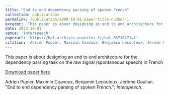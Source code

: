 ```yaml
---
title: "End to end dependency parsing of spoken French"
collection: publications
permalink: /publication/2009-10-01-paper-title-number-1
excerpt: 'This paper is about designing an end to end architecture for the dependency parsing task on the raw signal (spontaneous speech) in French'
date: 2022-10-01
venue: 'Interspeech'
paperurl: 'https://hal.archives-ouvertes.fr/hal-03718271v1'
citation: 'Adrien Pupier, Maximin Coavoux, Benjamin Lecouteux, Jérôme Goulian. &quot;End to end dependency parsing of spoken French.&quot; <i>Interspeech</i>. 1(1).'
---
```

This paper is about designing an end to end architecture for the dependency parsing task on the raw signal (spontaneous speech) in French

[Download paper here](https://hal.archives-ouvertes.fr/hal-03718271/document)

Adrien Pupier, Maximin Coavoux, Benjamin Lecouteux, Jérôme Goulian. "End to end dependency parsing of spoken French."; <i>Interspeech</i>.